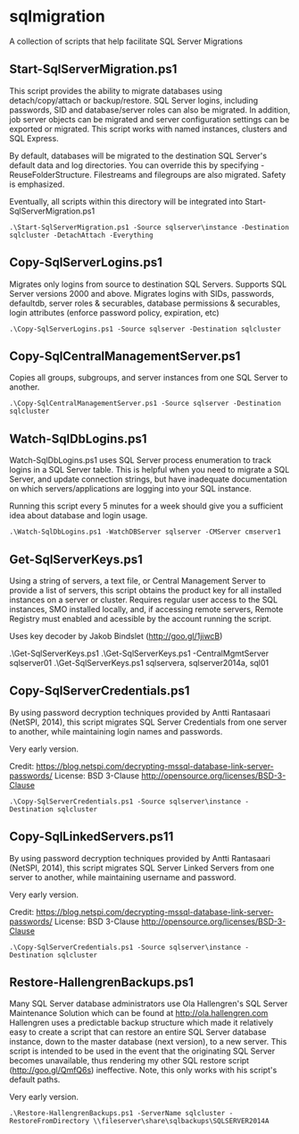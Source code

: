 # sqlmigration
A collection of scripts that help facilitate SQL Server Migrations

Start-SqlServerMigration.ps1
--------------
This script provides the ability to migrate databases using detach/copy/attach or backup/restore. SQL Server logins, including passwords, SID and database/server roles can also be migrated. In addition, job server objects can be migrated and server configuration settings can be exported or migrated. This script works with named instances, clusters and SQL Express.
	
By default, databases will be migrated to the destination SQL Server's default data and log directories. You can override this by specifying -ReuseFolderStructure. Filestreams and filegroups are also migrated. Safety is emphasized.

Eventually, all scripts within this directory will be integrated into Start-SqlServerMigration.ps1

    .\Start-SqlServerMigration.ps1 -Source sqlserver\instance -Destination sqlcluster -DetachAttach -Everything 
	
Copy-SqlServerLogins.ps1
--------------
Migrates only logins from source to destination SQL Servers. Supports SQL Server versions 2000 and above.  Migrates logins with SIDs, passwords, defaultdb, server roles & securables, database permissions & securables, login attributes (enforce password policy, expiration, etc)

    .\Copy-SqlServerLogins.ps1 -Source sqlserver -Destination sqlcluster 
	
Copy-SqlCentralManagementServer.ps1
--------------
Copies all groups, subgroups, and server instances from one SQL Server to another. 

    .\Copy-SqlCentralManagementServer.ps1 -Source sqlserver -Destination sqlcluster
	
Watch-SqlDbLogins.ps1
--------------
Watch-SqlDbLogins.ps1 uses SQL Server process enumeration to track logins in a SQL Server table. This is helpful when you need to migrate a SQL Server, and update connection strings, but have inadequate documentation on which servers/applications are logging into your SQL instance. 

Running this script every 5 minutes for a week should give you a sufficient idea about database and login usage.

    .\Watch-SqlDbLogins.ps1 -WatchDBServer sqlserver -CMServer cmserver1

Get-SqlServerKeys.ps1
--------------
Using a string of servers, a text file, or Central Management Server to provide a list of servers, this script obtains the product key for all installed instances on a server or cluster. Requires regular user access to the SQL instances, SMO installed locally, and, if accessing remote servers, Remote Registry must enabled and acessible by the account running the script.

Uses key decoder by Jakob Bindslet (http://goo.gl/1jiwcB)

   .\Get-SqlServerKeys.ps1
   .\Get-SqlServerKeys.ps1 -CentralMgmtServer sqlserver01
   .\Get-SqlServerKeys.ps1 sqlservera, sqlserver2014a, sql01
	
Copy-SqlServerCredentials.ps1
--------------
By using password decryption techniques provided by Antti Rantasaari (NetSPI, 2014), this script migrates SQL Server Credentials from one server to another, while maintaining login names and passwords.

Very early version.

Credit: https://blog.netspi.com/decrypting-mssql-database-link-server-passwords/
License: BSD 3-Clause http://opensource.org/licenses/BSD-3-Clause

    .\Copy-SqlServerCredentials.ps1 -Source sqlserver\instance -Destination sqlcluster
	
Copy-SqlLinkedServers.ps11
--------------
By using password decryption techniques provided by Antti Rantasaari (NetSPI, 2014), this script migrates SQL Server Linked Servers from one server to another, while maintaining username and password. 

Very early version.

Credit: https://blog.netspi.com/decrypting-mssql-database-link-server-passwords/
License: BSD 3-Clause http://opensource.org/licenses/BSD-3-Clause

    .\Copy-SqlServerCredentials.ps1 -Source sqlserver\instance -Destination sqlcluster
	
Restore-HallengrenBackups.ps1
--------------
Many SQL Server database administrators use Ola Hallengren's SQL Server Maintenance Solution which can be found at http://ola.hallengren.com  Hallengren uses a predictable backup structure which made it relatively easy to create a script that can restore an entire SQL Server database instance, down to the master database (next version), to a new server. This script is intended to be used in the event that the originating SQL Server becomes unavailable, thus rendering my other SQL restore script (http://goo.gl/QmfQ6s) ineffective. Note, this only works with his script's default paths.

Very early version.

    .\Restore-HallengrenBackups.ps1 -ServerName sqlcluster -RestoreFromDirectory \\fileserver\share\sqlbackups\SQLSERVER2014A